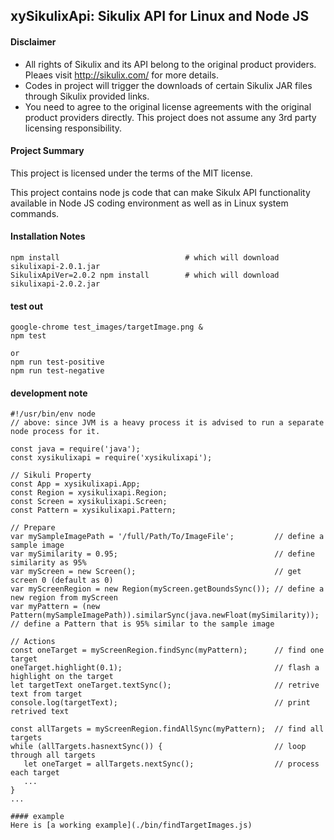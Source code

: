 ## xySikulixApi: Sikulix API for Linux and Node JS

#### Disclaimer
* All rights of Sikulix and its API belong to the original product providers. Pleaes visit http://sikulix.com/ for more details.
* Codes in project will trigger the downloads of certain Sikulix JAR files through Sikulix provided links.
* You need to agree to the original license agreements with the original product providers directly. This project does not assume any 3rd party licensing responsibility.

#### Project Summary
This project is licensed under the terms of the MIT license.

This project contains node js code that can make Sikulx API functionality available in Node JS coding environment as well as in Linux system commands.

#### Installation Notes
```
npm install                            # which will download sikulixapi-2.0.1.jar
SikulixApiVer=2.0.2 npm install        # which will download sikulixapi-2.0.2.jar
```

#### test out
```
google-chrome test_images/targetImage.png &
npm test

or
npm run test-positive
npm run test-negative
```

#### development note
```
#!/usr/bin/env node
// above: since JVM is a heavy process it is advised to run a separate node process for it.

const java = require('java');
const xysikulixapi = require('xysikulixapi');

// Sikuli Property
const App = xysikulixapi.App;
const Region = xysikulixapi.Region;
const Screen = xysikulixapi.Screen;
const Pattern = xysikulixapi.Pattern;

// Prepare
var mySampleImagePath = '/full/Path/To/ImageFile';         // define a sample image
var mySimilarity = 0.95;                                   // define similarity as 95%
var myScreen = new Screen();                               // get screen 0 (default as 0)
var myScreenRegion = new Region(myScreen.getBoundsSync()); // define a new region from myScreen
var myPattern = (new Pattern(mySampleImagePath)).similarSync(java.newFloat(mySimilarity)); // define a Pattern that is 95% similar to the sample image

// Actions
const oneTarget = myScreenRegion.findSync(myPattern);      // find one target
oneTarget.highlight(0.1);                                  // flash a highlight on the target
let targetText oneTarget.textSync();                       // retrive text from target
console.log(targetText);                                   // print retrived text

const allTargets = myScreenRegion.findAllSync(myPattern);  // find all targets 
while (allTargets.hasnextSync()) {                         // loop through all targets
   let oneTarget = allTargets.nextSync();                  // process each target
   ...
}
...

#### example
Here is [a working example](./bin/findTargetImages.js)
```
